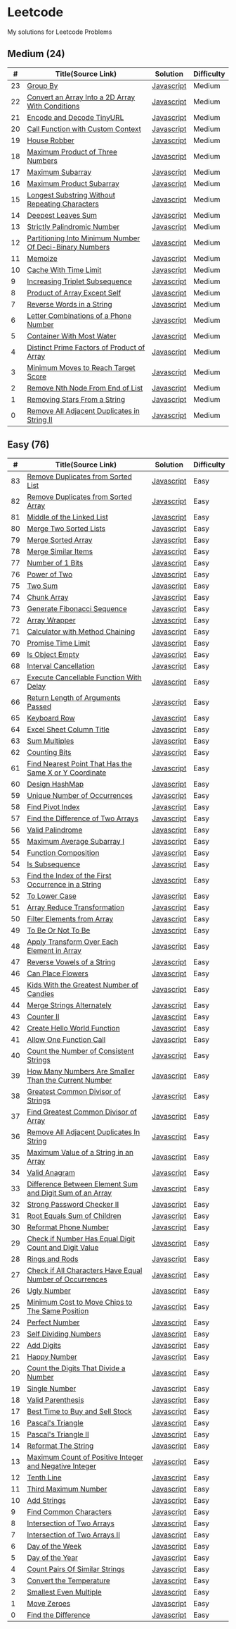 # Leetcode

My solutions for Leetcode Problems

## Medium (24)

| #   | Title(Source Link)                                                                                                                                | Solution                                        | Difficulty |
| --- | ------------------------------------------------------------------------------------------------------------------------------------------------- | ----------------------------------------------- | ---------- |
| 23  | [Group By](https://leetcode.com/problems/group-by/)                                                                                               | [Javascript](./medium/groupBy.js)               | Medium     |
| 22  | [Convert an Array Into a 2D Array With Conditions](https://leetcode.com/problems/convert-an-array-into-a-2d-array-with-conditions/)               | [Javascript](./medium/findMatrix.js)            | Medium     |
| 21  | [Encode and Decode TinyURL](https://leetcode.com/problems/encode-and-decode-tinyurl/)                                                             | [Javascript](./medium/shortenURL.js)            | Medium     |
| 20  | [Call Function with Custom Context](https://leetcode.com/problems/call-function-with-custom-context/)                                             | [Javascript](./medium/callPolyfill.js)          | Medium     |
| 19  | [House Robber](https://leetcode.com/problems/house-robber/)                                                                                       | [Javascript](./medium/rob.js)                   | Medium     |
| 18  | [Maximum Product of Three Numbers](https://leetcode.com/problems/maximum-product-of-three-numbers/description/)                                   | [Javascript](./medium/max3NumsProduct.js)       | Medium     |
| 17  | [Maximum Subarray](https://leetcode.com/problems/maximum-subarray/)                                                                               | [Javascript](./medium/maxSubarray.js)           | Medium     |
| 16  | [Maximum Product Subarray](https://leetcode.com/problems/maximum-product-subarray/)                                                               | [Javascript](./medium/maxProduct.js)            | Medium     |
| 15  | [Longest Substring Without Repeating Characters](https://leetcode.com/problems/longest-substring-without-repeating-characters/)                   | [Javascript](./medium/uniqueSubstring.js)       | Medium     |
| 14  | [Deepest Leaves Sum](https://leetcode.com/problems/deepest-leaves-sum/description/)                                                               | [Javascript](./medium/deepestLeavesSum.js)      | Medium     |
| 13  | [Strictly Palindromic Number](https://leetcode.com/problems/strictly-palindromic-number/description/)                                             | [Javascript](./medium/isStrictlyPalindromic.js) | Medium     |
| 12  | [Partitioning Into Minimum Number Of Deci-Binary Numbers](https://leetcode.com/problems/partitioning-into-minimum-number-of-deci-binary-numbers/) | [Javascript](./medium/minPartitions.js)         | Medium     |
| 11  | [Memoize](https://leetcode.com/problems/memoize/description/)                                                                                     | [Javascript](./medium/memoize.js)               | Medium     |
| 10  | [Cache With Time Limit](https://leetcode.com/problems/cache-with-time-limit/description/)                                                         | [Javascript](./medium/timeLimitedCache.js)      | Medium     |
| 9   | [Increasing Triplet Subsequence](https://leetcode.com/problems/increasing-triplet-subsequence/description/)                                       | [Javascript](./medium)                          | Medium     |
| 8   | [Product of Array Except Self](https://leetcode.com/problems/product-of-array-except-self/description/)                                           | [Javascript](./medium/productExceptSelf.js)     | Medium     |
| 7   | [Reverse Words in a String](https://leetcode.com/problems/reverse-words-in-a-string/description/)                                                 | [Javascript](./medium/reverseWords.js)          | Medium     |
| 6   | [Letter Combinations of a Phone Number](https://leetcode.com/problems/letter-combinations-of-a-phone-number/description/)                         | [Javascript](./medium/letterComb.js)            | Medium     |
| 5   | [Container With Most Water](https://leetcode.com/problems/container-with-most-water/description/)                                                 | [Javascript](./medium/maxWater.js)              | Medium     |
| 4   | [Distinct Prime Factors of Product of Array](https://leetcode.com/problems/distinct-prime-factors-of-product-of-array/description/)               | [Javascript](./medium/distinctPrime.js)         | Medium     |
| 3   | [Minimum Moves to Reach Target Score](https://leetcode.com/problems/minimum-moves-to-reach-target-score/description/)                             | [Javascript](./medium/minimal-moves.js)         | Medium     |
| 2   | [Remove Nth Node From End of List](https://leetcode.com/problems/remove-nth-node-from-end-of-list/description/)                                   | [Javascript](./medium/removeNthNode.js)         | Medium     |
| 1   | [Removing Stars From a String](https://leetcode.com/problems/removing-stars-from-a-string/description/)                                           | [Javascript](./medium/removeStars.js)           | Medium     |
| 0   | [Remove All Adjacent Duplicates in String II](https://leetcode.com/problems/remove-all-adjacent-duplicates-in-string-ii/description/)             | [Javascript](./medium/removeDuplicates2.js)     | Medium     |

## Easy (76)

| #   | Title(Source Link) | Solution | Difficulty |
| --- | ------------------ | -------- | ---------- |
| 83 | [Remove Duplicates from Sorted List](https://leetcode.com/problems/remove-duplicates-from-sorted-list/) | [Javascript](./easy/removeDuplicatesFromSortedList.js) | Easy |
| 82 | [Remove Duplicates from Sorted Array](https://leetcode.com/problems/remove-duplicates-from-sorted-array/) | [Javascript](./easy/removeDuplicates.js) | Easy |
| 81 | [Middle of the Linked List](https://leetcode.com/problems/middle-of-the-linked-list/) | [Javascript](./easy/middleNode.js) | Easy |
| 80 | [Merge Two Sorted Lists](https://leetcode.com/problems/merge-two-sorted-lists/) | [Javascript](./easy/mergeTwpSortedLists.js) | Easy |
| 79 | [Merge Sorted Array](https://leetcode.com/problems/merge-sorted-array/description/) | [Javascript](./easy/mergeTwoArrays.js) | Easy |
| 78 | [Merge Similar Items](https://leetcode.com/problems/merge-similar-items/) | [Javascript](./easy/mergeSimilarItems.js) | Easy |
| 77 | [Number of 1 Bits](https://leetcode.com/problems/number-of-1-bits) | [Javascript](./easy/numberOfOnes.js) | Easy |
| 76 | [Power of Two](https://leetcode.com/problems/power-of-two/) | [Javascript](./easy/powerOfTwo.js) | Easy |
| 75 | [Two Sum](https://leetcode.com/problems/two-sum/) | [Javascript](./easy/twoSum.js) | Easy |
| 74 | [Chunk Array](https://leetcode.com/problems/chunk-array/description/) | [Javascript](./easy/chunk.js) | Easy |
| 73 | [Generate Fibonacci Sequence](https://leetcode.com/problems/generate-fibonacci-sequence/description/) | [Javascript](./easy/fibGenerator.js) | Easy |
| 72 | [Array Wrapper](https://leetcode.com/problems/array-wrapper/description/) | [Javascript](./easy/arrayWrapper.js) | Easy |
| 71 | [Calculator with Method Chaining](https://leetcode.com/problems/calculator-with-method-chaining/) | [Javascript](./easy/calculator.js) | Easy |
| 70 | [Promise Time Limit](https://leetcode.com/problems/promise-time-limit/) | [Javascript](./easy/timeLimit.js) | Easy |
| 69 | [Is Object Empty](https://leetcode.com/problems/is-object-empty/description/) | [Javascript](./easy/isEmpty.js) | Easy |
| 68 | [Interval Cancellation](https://leetcode.com/problems/interval-cancellation/description/) | [Javascript](./easy/intervalCancel.js) | Easy |
| 67 | [Execute Cancellable Function With Delay](https://leetcode.com/problems/execute-cancellable-function-with-delay/description/) | [Javascript](./easy/cancellable.js) | Easy |
| 66 | [Return Length of Arguments Passed](https://leetcode.com/problems/return-length-of-arguments-passed/description/) | [Javascript](./easy/argumentsLength.js) | Easy |
| 65 | [Keyboard Row](https://leetcode.com/problems/keyboard-row/description/) | [Javascript](./easy/convertToTitle.js) | Easy |
| 64 | [Excel Sheet Column Title](https://leetcode.com/problems/excel-sheet-column-title/description/) | [Javascript](./easy/convertToTitle.js) | Easy |
| 63 | [Sum Multiples](https://leetcode.com/problems/sum-multiples/) | [Javascript](./easy/sumOfMultiples.js) | Easy |
| 62 | [Counting Bits](https://leetcode.com/problems/counting-bits/) | [Javascript](./easy/countBits.js) | Easy |
| 61 | [Find Nearest Point That Has the Same X or Y Coordinate](https://leetcode.com/problems/find-nearest-point-that-has-the-same-x-or-y-coordinate/) | [Javascript](./easy/nearestValidPoint.js) | Easy |
| 60 | [Design HashMap](https://leetcode.com/problems/design-hashmap/description/) | [Javascript](./easy/myHashMap.js) | Easy |
| 59 | [Unique Number of Occurrences](https://leetcode.com/problems/unique-number-of-occurrences/description/) | [Javascript](./easy/uniqueOccurrences.js) | Easy |
| 58 | [Find Pivot Index](https://leetcode.com/problems/find-pivot-index/description/) | [Javascript](./easy/findPivot.js) | Easy |
| 57 | [Find the Difference of Two Arrays](https://leetcode.com/problems/find-the-difference-of-two-arrays/description/) | [Javascript](./easy/findDifference.js) | Easy |
| 56 | [Valid Palindrome](https://leetcode.com/problems/valid-palindrome/description/) | [Javascript](./easy/isPalindrome.js) | Easy |
| 55 | [Maximum Average Subarray I](https://leetcode.com/problems/maximum-average-subarray-i/description/) | [Javascript](./easy/findMaxAverage.js) | Easy |
| 54 | [Function Composition](https://leetcode.com/problems/function-composition/description/) | [Javascript](./easy/fnComposition.js) | Easy |
| 54 | [Is Subsequence](https://leetcode.com/problems/is-subsequence/description/) | [Javascript](./easy/isSubsequence.js) | Easy |
| 53 | [Find the Index of the First Occurrence in a String](https://leetcode.com/problems/find-the-index-of-the-first-occurrence-in-a-string/description/) | [Javascript](./easy/firstOccurence.js) | Easy |
| 52 | [To Lower Case](https://leetcode.com/problems/to-lower-case/description/) | [Javascript](./easy/toLowerCase.js) | Easy |
| 51 | [Array Reduce Transformation](https://leetcode.com/problems/array-reduce-transformation/description/) | [Javascript](./easy/reduce.js) | Easy |
| 50 | [Filter Elements from Array](https://leetcode.com/problems/filter-elements-from-array/description/) | [Javascript](./easy/filter.js) | Easy |
| 49 | [To Be Or Not To Be](https://leetcode.com/problems/to-be-or-not-to-be/description/) | [Javascript](./easy/expect.js) | Easy |
| 48 | [Apply Transform Over Each Element in Array](https://leetcode.com/problems/apply-transform-over-each-element-in-array/description/) | [Javascript](./easy/map.js) | Easy |
| 47 | [Reverse Vowels of a String](https://leetcode.com/problems/reverse-vowels-of-a-string/description/) | [Javascript](./easy/reverseVowels.js) | Easy |
| 46 | [Can Place Flowers](https://leetcode.com/problems/can-place-flowers/description/) | [Javascript](./easy/canPlaceFlowers.js) | Easy |
| 45 | [Kids With the Greatest Number of Candies](https://leetcode.com/problems/kids-with-the-greatest-number-of-candies/description/) | [Javascript](./easy/kidsWithCandies.js) | Easy |
| 44 | [Merge Strings Alternately](https://leetcode.com/problems/merge-strings-alternately/description/) | [Javascript](./easy/mergeStrings.js) | Easy |
| 43 | [Counter II](https://leetcode.com/problems/counter-ii/description/) | [Javascript](./easy/counter2.js) | Easy |
| 42 | [Create Hello World Function](https://leetcode.com/problems/create-hello-world-function/description/) | [Javascript](./easy/helloWorld.js) | Easy |
| 41 | [Allow One Function Call](https://leetcode.com/problems/allow-one-function-call/description/) | [Javascript](./easy/onceFn.js) | Easy |
| 40 | [Count the Number of Consistent Strings](https://leetcode.com/problems/count-the-number-of-consistent-strings/description/) | [Javascript](./easy/consistentStrings.js) | Easy |
| 39 | [How Many Numbers Are Smaller Than the Current Number](https://leetcode.com/problems/how-many-numbers-are-smaller-than-the-current-number/description/) | [Javascript](./easy/smallerThanCurrent.js) | Easy |
| 38 | [Greatest Common Divisor of Strings](https://leetcode.com/problems/greatest-common-divisor-of-strings/description/) | [Javascript](./easy/gcdOfStrings.js) | Easy |
| 37 | [Find Greatest Common Divisor of Array](https://leetcode.com/problems/find-greatest-common-divisor-of-array/description/) | [Javascript](./easy/findGCD.js) | Easy |
| 36 | [Remove All Adjacent Duplicates In String](https://leetcode.com/problems/remove-all-adjacent-duplicates-in-string/description/) | [Javascript](./easy/removeDuplicatesChars.js) | Easy |
| 35 | [Maximum Value of a String in an Array](https://leetcode.com/problems/maximum-value-of-a-string-in-an-array/description/) | [Javascript](./easy/maxStringValue.js) | Easy |
| 34 | [Valid Anagram](https://leetcode.com/problems/valid-anagram/description/) | [Javascript](./easy/isAnagram.js) | Easy |
| 33 | [Difference Between Element Sum and Digit Sum of an Array](https://leetcode.com/problems/difference-between-element-sum-and-digit-sum-of-an-array/) | [Javascript](./easy/differenceOfSum.js) | Easy |
| 32 | [Strong Password Checker II](https://leetcode.com/problems/strong-password-checker-ii/) | [Javascript](./easy/strongPwd.js) | Easy |
| 31 | [Root Equals Sum of Children](https://leetcode.com/problems/root-equals-sum-of-children/description/) | [Javascript](./easy/checkTree.js) | Easy |
| 30 | [Reformat Phone Number](https://leetcode.com/problems/reformat-phone-number/description/) | [Javascript](./easy/reformatPhoneNumber.js) | Easy |
| 29 | [Check if Number Has Equal Digit Count and Digit Value](https://leetcode.com/problems/check-if-number-has-equal-digit-count-and-digit-value/description/) | [Javascript](./easy/digitCount.js) | Easy |
| 28 | [Rings and Rods](https://leetcode.com/problems/rings-and-rods/) | [Javascript](./easy/ringsAndRods.js) | Easy |
| 27 | [Check if All Characters Have Equal Number of Occurrences](https://leetcode.com/problems/check-if-all-characters-have-equal-number-of-occurrences/description/) | [Javascript](./easy/p3.js) | Easy |
| 26 | [Ugly Number](https://leetcode.com/problems/ugly-number/) | [Javascript](./easy/uglyNumber.js) | Easy |
| 25 | [Minimum Cost to Move Chips to The Same Position](https://leetcode.com/problems/minimum-cost-to-move-chips-to-the-same-position/description/) | [Javascript](./easy/minCostToMoveChips.js) | Easy |
| 24 | [Perfect Number](https://leetcode.com/problems/perfect-number/description/) | [Javascript](./easy/perfectNumber.js) | Easy |
| 23 | [Self Dividing Numbers](https://leetcode.com/problems/self-dividing-numbers/description/) | [Javascript](./easy/selfDividingNumbers.js) | Easy |
| 22 | [Add Digits](https://leetcode.com/problems/add-digits/description/) | [Javascript](./) | Easy |
| 21 | [Happy Number](https://leetcode.com/problems/happy-number/description/) | [Javascript](./) | Easy |
| 20 | [Count the Digits That Divide a Number](https://leetcode.com/problems/count-the-digits-that-divide-a-number/description/) | [Javascript](./easy/countDigits.js) | Easy |
| 19 | [Single Number](https://leetcode.com/problems/single-number/description/) | [Javascript](./easy/singleNumber.js) | Easy |
| 18 | [Valid Parenthesis](https://leetcode.com/problems/valid-parentheses/description/) | [Javascript](./easy/validParenthesis.js) | Easy |
| 17 | [Best Time to Buy and Sell Stock](https://leetcode.com/problems/best-time-to-buy-and-sell-stock/description/) | [Javascript](./easy/maxProfit.js) | Easy |
| 16 | [Pascal's Triangle](https://leetcode.com/problems/pascals-triangle/description/) | [Javascript](./easy/pascalTriangle.js) | Easy |
| 15 | [Pascal's Triangle II](https://leetcode.com/problems/pascals-triangle-ii/description/) | [Javascript](./easy/pascalTriangle2.js) | Easy |
| 14 | [Reformat The String](https://leetcode.com/problems/reformat-the-string/description/) | [Javascript](./easy/reformat.js) | Easy |
| 13 | [Maximum Count of Positive Integer and Negative Integer](https://leetcode.com/problems/maximum-count-of-positive-integer-and-negative-integer/description/) | [Javascript](./easy/p1.js) | Easy |
| 12 | [Tenth Line](https://leetcode.com/problems/tenth-line/description/) | [Javascript](./easy/bashPrint10.js) | Easy |
| 11 | [Third Maximum Number](https://leetcode.com/problems/third-maximum-number/description/) | [Javascript](./easy/p2.js) | Easy |
| 10 | [Add Strings](https://leetcode.com/problems/add-strings/description/) | [Javascript](./easy/addStrings.js) | Easy |
| 9 | [Find Common Characters](https://leetcode.com/problems/find-common-characters/) | [Javascript](./easy/commonChars.js) | Easy |
| 8 | [Intersection of Two Arrays](https://leetcode.com/problems/intersection-of-two-arrays/description/) | [Javascript](./easy/intersection.js) | Easy |
| 7 | [Intersection of Two Arrays II](https://leetcode.com/problems/intersection-of-two-arrays-ii/description/) | [Javascript](./easy/intersection2.js) | Easy |
| 6 | [Day of the Week](https://leetcode.com/problems/day-of-the-week/description/) | [Javascript](./easy/dayOfTheWeek.js) | Easy |
| 5 | [Day of the Year](https://leetcode.com/problems/day-of-the-year/description/) | [Javascript](./easy/p4.js) | Easy |
| 4 | [Count Pairs Of Similar Strings](https://leetcode.com/problems/count-pairs-of-similar-strings/) | [Javascript](./easy/similarPairs.js) | Easy |
| 3 | [Convert the Temperature](https://leetcode.com/problems/convert-the-temperature/description/) | [Javascript](./easy/covertTemperature.js) | Easy |
| 2 | [Smallest Even Multiple](https://leetcode.com/problems/smallest-even-multiple/description/) | [Javascript](./easy/smallestEvenMultiple.js) | Easy |
| 1 | [Move Zeroes](https://leetcode.com/problems/move-zeroes/) | [Javascript](./easy/moveZeroes.js) | Easy |
| 0 | [Find the Difference](https://leetcode.com/problems/find-the-difference/) | [Javascript](./easy/findTheDifference.js) | Easy |
